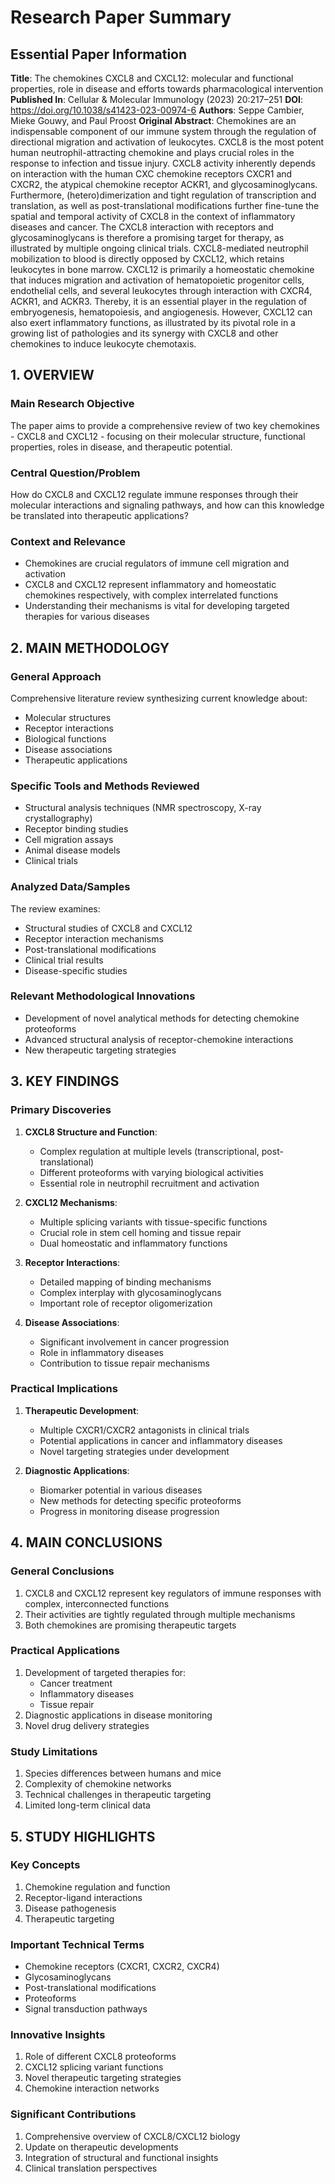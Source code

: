 # Research Paper Summary

## Essential Paper Information

**Title**: The chemokines CXCL8 and CXCL12: molecular and functional properties, role in disease and efforts towards pharmacological intervention
**Published In**: Cellular & Molecular Immunology (2023) 20:217–251
**DOI**: https://doi.org/10.1038/s41423-023-00974-6
**Authors**: Seppe Cambier, Mieke Gouwy, and Paul Proost
**Original Abstract**: Chemokines are an indispensable component of our immune system through the regulation of directional migration and activation of leukocytes. CXCL8 is the most potent human neutrophil-attracting chemokine and plays crucial roles in the response to infection and tissue injury. CXCL8 activity inherently depends on interaction with the human CXC chemokine receptors CXCR1 and CXCR2, the atypical chemokine receptor ACKR1, and glycosaminoglycans. Furthermore, (hetero)dimerization and tight regulation of transcription and translation, as well as post-translational modifications further fine-tune the spatial and temporal activity of CXCL8 in the context of inflammatory diseases and cancer. The CXCL8 interaction with receptors and glycosaminoglycans is therefore a promising target for therapy, as illustrated by multiple ongoing clinical trials. CXCL8-mediated neutrophil mobilization to blood is directly opposed by CXCL12, which retains leukocytes in bone marrow. CXCL12 is primarily a homeostatic chemokine that induces migration and activation of hematopoietic progenitor cells, endothelial cells, and several leukocytes through interaction with CXCR4, ACKR1, and ACKR3. Thereby, it is an essential player in the regulation of embryogenesis, hematopoiesis, and angiogenesis. However, CXCL12 can also exert inflammatory functions, as illustrated by its pivotal role in a growing list of pathologies and its synergy with CXCL8 and other chemokines to induce leukocyte chemotaxis.

## 1. OVERVIEW

### Main Research Objective
The paper aims to provide a comprehensive review of two key chemokines - CXCL8 and CXCL12 - focusing on their molecular structure, functional properties, roles in disease, and therapeutic potential.

### Central Question/Problem
How do CXCL8 and CXCL12 regulate immune responses through their molecular interactions and signaling pathways, and how can this knowledge be translated into therapeutic applications?

### Context and Relevance
- Chemokines are crucial regulators of immune cell migration and activation
- CXCL8 and CXCL12 represent inflammatory and homeostatic chemokines respectively, with complex interrelated functions
- Understanding their mechanisms is vital for developing targeted therapies for various diseases

## 2. MAIN METHODOLOGY

### General Approach
Comprehensive literature review synthesizing current knowledge about:
- Molecular structures
- Receptor interactions
- Biological functions
- Disease associations
- Therapeutic applications

### Specific Tools and Methods Reviewed
- Structural analysis techniques (NMR spectroscopy, X-ray crystallography)
- Receptor binding studies
- Cell migration assays
- Animal disease models
- Clinical trials

### Analyzed Data/Samples
The review examines:
- Structural studies of CXCL8 and CXCL12
- Receptor interaction mechanisms
- Post-translational modifications
- Clinical trial results
- Disease-specific studies

### Relevant Methodological Innovations
- Development of novel analytical methods for detecting chemokine proteoforms
- Advanced structural analysis of receptor-chemokine interactions
- New therapeutic targeting strategies

## 3. KEY FINDINGS

### Primary Discoveries

1. **CXCL8 Structure and Function**:
   - Complex regulation at multiple levels (transcriptional, post-translational)
   - Different proteoforms with varying biological activities
   - Essential role in neutrophil recruitment and activation

2. **CXCL12 Mechanisms**:
   - Multiple splicing variants with tissue-specific functions
   - Crucial role in stem cell homing and tissue repair
   - Dual homeostatic and inflammatory functions

3. **Receptor Interactions**:
   - Detailed mapping of binding mechanisms
   - Complex interplay with glycosaminoglycans
   - Important role of receptor oligomerization

4. **Disease Associations**:
   - Significant involvement in cancer progression
   - Role in inflammatory diseases
   - Contribution to tissue repair mechanisms

### Practical Implications
1. **Therapeutic Development**:
   - Multiple CXCR1/CXCR2 antagonists in clinical trials
   - Potential applications in cancer and inflammatory diseases
   - Novel targeting strategies under development

2. **Diagnostic Applications**:
   - Biomarker potential in various diseases
   - New methods for detecting specific proteoforms
   - Progress in monitoring disease progression

## 4. MAIN CONCLUSIONS

### General Conclusions
1. CXCL8 and CXCL12 represent key regulators of immune responses with complex, interconnected functions
2. Their activities are tightly regulated through multiple mechanisms
3. Both chemokines are promising therapeutic targets

### Practical Applications
1. Development of targeted therapies for:
   - Cancer treatment
   - Inflammatory diseases
   - Tissue repair
2. Diagnostic applications in disease monitoring
3. Novel drug delivery strategies

### Study Limitations
1. Species differences between humans and mice
2. Complexity of chemokine networks
3. Technical challenges in therapeutic targeting
4. Limited long-term clinical data

## 5. STUDY HIGHLIGHTS

### Key Concepts
1. Chemokine regulation and function
2. Receptor-ligand interactions
3. Disease pathogenesis
4. Therapeutic targeting

### Important Technical Terms
- Chemokine receptors (CXCR1, CXCR2, CXCR4)
- Glycosaminoglycans
- Post-translational modifications
- Proteoforms
- Signal transduction pathways

### Innovative Insights
1. Role of different CXCL8 proteoforms
2. CXCL12 splicing variant functions
3. Novel therapeutic targeting strategies
4. Chemokine interaction networks

### Significant Contributions
1. Comprehensive overview of CXCL8/CXCL12 biology
2. Update on therapeutic developments
3. Integration of structural and functional insights
4. Clinical translation perspectives
